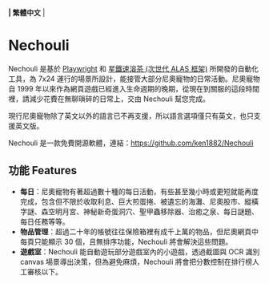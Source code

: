 **| 繁體中文** |

# Nechouli

Nechouli 是基於 [Playwright](https://playwright.dev/python/) 和 [星鐵速溶茶 (次世代 ALAS 框架)](https://github.com/LmeSzinc/StarRailCopilot) 所開發的自動化工具，為 7x24 運行的場景所設計，能接管大部分尼奧寵物的日常活動。尼奧寵物自 1999 年以來作為網頁遊戲已經進入生命週期的晚期，從現在到關服的這段時間裡，請減少花費在無聊瑣碎的日常上，交由 Nechouli 幫您完成。

現行尼奧寵物除了英文以外的語言已不再支援，所以語言選項僅只有英文，也只支援英文版。

Nechouli 是一款免費開源軟體，連結：https://github.com/ken1882/Nechouli


## 功能 Features

- **每日**：尼奧寵物有著超過數十種的每日活動，有些甚至幾小時或更短就能再度完成，包含但不限於收取利息、巨大煎蛋捲、被遺忘的海灘、尼奧股市、縱橫字謎、森空明月宮、神秘新奇蛋洞穴、聖甲蟲移除器、治癒之泉、每日謎題、每日任務等等。
- **物品管理**：超過二十年的帳號往往保險箱裡有成千上萬的物品，但尼奧網頁中每頁只能顯示 30 個，且無排序功能，Nechouli 將會解決這些問題。
- **遊戲室**：Nechouli 能自動遊玩部分遊戲室內的小遊戲，透過截圖與 OCR 識別 canvas 場景導出決策，但為避免麻煩，Nechouli 將會把分數控制在排行榜人工審核以下。
